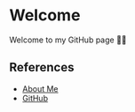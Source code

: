 ---
---

# Welcome
Welcome to my GitHub page 🙋‍♂️

## References
- [About Me](/about)
- [GitHub](https://github.com/chilledether)